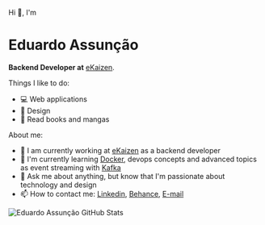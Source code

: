 Hi 👋, I'm
# Eduardo Assunção

**Backend Developer at** [eKaizen](https://web.ekaizen.digital/).

Things I like to do:

- 💻 Web applications
- 🎨 Design
- 📕 Read books and mangas

About me:

- 💼 I am currently working at [eKaizen](https://www.linkedin.com/company/e-kaizen/) as a backend developer
- 🌱 I'm currently learning [Docker](https://www.docker.com), devops concepts and advanced topics  as event streaming with [Kafka](https://kafka.apache.org)
- 💬 Ask me about anything, but know that I'm passionate about technology and design
- 📫 How to contact me: [Linkedin](https://www.linkedin.com/in/eduassuncao/), [Behance](https://www.behance.net/edu_assuncao), [E-mail](cunhaeduardo1231@gmail.com)

![Eduardo Assunção GitHub Stats](https://github-readme-stats.vercel.app/api/top-langs/?username=cunhaedu&hide=shell&layout=compact)
